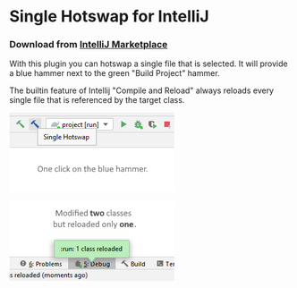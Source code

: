 # Single Hotswap for IntelliJ

### Download from [IntelliJ Marketplace](https://plugins.jetbrains.com/plugin/14832-single-hotswap)

With this plugin you can hotswap a single file that is selected.
It will provide a blue hammer next to the green "Build Project" hammer.

The builtin feature of Intellij "Compile and Reload" always reloads every single file that is referenced by the target class.

![Hotswap button](.artwork/hotswap_button.png)

![One reloaded](.artwork/one_reloaded.png)